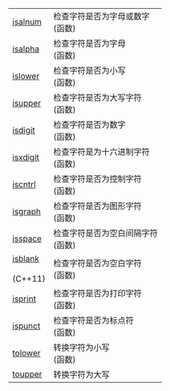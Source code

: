 |   |   |
|---|---|
|[isalnum](https://www.apiref.com/cpp-zh/cpp/string/byte/isalnum.html "cpp/string/byte/isalnum")|检查字符是否为字母或数字  <br>(函数)|
|[isalpha](https://www.apiref.com/cpp-zh/cpp/string/byte/isalpha.html "cpp/string/byte/isalpha")|检查字符是否为字母  <br>(函数)|
|[islower](https://www.apiref.com/cpp-zh/cpp/string/byte/islower.html "cpp/string/byte/islower")|检查字符是否为小写  <br>(函数)|
|[isupper](https://www.apiref.com/cpp-zh/cpp/string/byte/isupper.html "cpp/string/byte/isupper")|检查字符是否为大写字符  <br>(函数)|
|[isdigit](https://www.apiref.com/cpp-zh/cpp/string/byte/isdigit.html "cpp/string/byte/isdigit")|检查字符是否为数字  <br>(函数)|
|[isxdigit](https://www.apiref.com/cpp-zh/cpp/string/byte/isxdigit.html "cpp/string/byte/isxdigit")|检查字符是为十六进制字符  <br>(函数)|
|[iscntrl](https://www.apiref.com/cpp-zh/cpp/string/byte/iscntrl.html "cpp/string/byte/iscntrl")|检查字符是否为控制字符  <br>(函数)|
|[isgraph](https://www.apiref.com/cpp-zh/cpp/string/byte/isgraph.html "cpp/string/byte/isgraph")|检查字符是否为图形字符  <br>(函数)|
|[isspace](https://www.apiref.com/cpp-zh/cpp/string/byte/isspace.html "cpp/string/byte/isspace")|检查字符是否为空白间隔字符  <br>(函数)|
|[isblank](https://www.apiref.com/cpp-zh/cpp/string/byte/isblank.html "cpp/string/byte/isblank")<br><br>(C++11)|检查字符是否为空白字符  <br>(函数)|
|[isprint](https://www.apiref.com/cpp-zh/cpp/string/byte/isprint.html "cpp/string/byte/isprint")|检查字符是否为打印字符  <br>(函数)|
|[ispunct](https://www.apiref.com/cpp-zh/cpp/string/byte/ispunct.html "cpp/string/byte/ispunct")|检查字符是否为标点符  <br>(函数)|
|[tolower](https://www.apiref.com/cpp-zh/cpp/string/byte/tolower.html "cpp/string/byte/tolower")|转换字符为小写  <br>(函数)|
|[toupper](https://www.apiref.com/cpp-zh/cpp/string/byte/toupper.html "cpp/string/byte/toupper")|转换字符为大写|